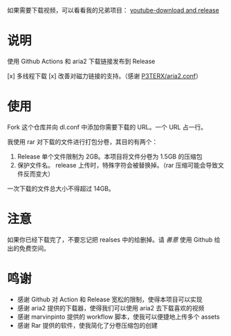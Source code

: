 如果需要下载视频，可以看看我的兄弟项目： [youtube-download and release](https://github.com/cathaysia/youtube-download-and-release) 

# 说明

使用 Github Actions 和 aria2 下载链接发布到 Release

[x] 多线程下载
[x] 改善对磁力链接的支持。（感谢 [P3TERX/aria2.conf](https://github.com/P3TERX/aria2.conf)）

# 使用

Fork 这个仓库并向 dl.conf 中添加你需要下载的 URL。一个 URL 占一行。

我使用 rar 对下载的文件进行打包分卷，其目的有两个：

1. Release 单个文件限制为 2GB。本项目将文件分卷为 1.5GB 的压缩包
2. 保护文件名。 release 上传时，特殊字符会被替换掉。（rar 压缩可能会导致文件反而变大）

一次下载的文件总大小不得超过 14GB。


# 注意

如果你已经下载完了，不要忘记把 realses 中的给删掉。请 *善意* 使用 Github 给出的免费空间。

# 鸣谢

- 感谢 Github 对 Action 和 Release 宽松的限制，使得本项目可以实现
- 感谢 aria2 提供的下载器，使得我们可以使用 aria2 去下载喜欢的视频
- 感谢 marvinpinto 提供的 workflow 脚本，使我可以便捷地上传多个 assets
- 感谢 Rar 提供的软件，使我简化了分卷压缩包的创建
